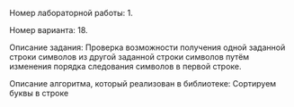 Номер лабораторной работы: 1.

Номер варианта: 18.

Описание задания: Проверка возможности получения одной заданной строки символов из другой заданной 
строки символов путём изменения порядка следования символов в первой строке.

Описание алгоритма, который реализован в библиотеке: Сортируем буквы в строке
